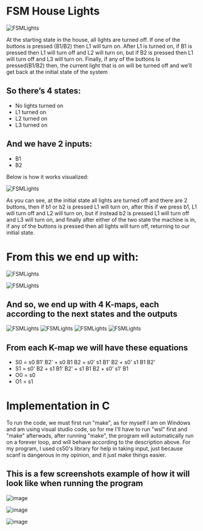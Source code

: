 # FSM House Lights
![FSMLights](https://cdn.discordapp.com/attachments/734045662169137234/1052499794473517066/image.png)

  At the starting state in the house, all lights are turned off. If one of the buttons is pressed (B1/B2) then L1 will turn on.  After L1 is turned on, if B1 is pressed then L1 will turn off and L2 will turn on, but if B2 is pressed then L1 will turn off and L3 will turn on. Finally, if any of the buttons Is pressed(B1/B2) then, the current light that is on will be turned off and we’ll get back at the initial state of the system
  
## So there’s 4 states:
-	No lights turned on
-	L1 turned on
-	L2 turned on
-	L3 turned on

## And we have 2 inputs:
-	B1
-	B2

Below is how it works visualized: 

![FSMLights](https://cdn.discordapp.com/attachments/734045662169137234/1052499988883701780/image.png)

  As you can see, at the initial state all lights are turned off and there are 2 buttons, then if b1 or b2 is pressed L1 will turn on, after this if we press b1, L1 will turn off and L2 will turn on, but if instead b2 is pressed L1 will turn off and L3 will turn on, and finally after either of the two state the machine is in, if any of the buttons is pressed then all lights will turn off, returning to our initial state.
 
 # From this we end up with:
 
![FSMLights](https://cdn.discordapp.com/attachments/734045662169137234/1052500250637631501/image.png)
 
![FSMLights](https://cdn.discordapp.com/attachments/734045662169137234/1052500271441387520/image.png)

## And so, we end up with 4 K-maps, each according to the next states and the outputs

![FSMLights](https://cdn.discordapp.com/attachments/734045662169137234/1052500512710328330/image.png)
![FSMLights](https://cdn.discordapp.com/attachments/734045662169137234/1052500531161079808/image.png)
![FSMLights](https://cdn.discordapp.com/attachments/734045662169137234/1052500535082745876/image.png)
![FSMLights](https://cdn.discordapp.com/attachments/734045662169137234/1052500546017316894/image.png)

## From each K-map we will have these equations

- S0 = s0 B1’ B2’ + s0 B1 B2 + s0’ s1 B1’ B2 + s0’ s1 B1 B2’
- S1 = s0’ B2 + s1 B1’ B2’ + s1 B1 B2 + s0’ s1’ B1
- O0  = s0
- O1 = s1

# Implementation in C

To run the code, we must first run "make", as for myself I am on Windows and am using visual studio code, so for me I'll have to run "wsl" first and "make" afterwads, after running "make", the program will automatically run on a forever loop, and will behave according to the description above. For my program, I used cs50's library for help in taking input, just because scanf is dangerous in my opinion, and it just make things easier.

## This is a few screenshots example of how it will look like when running the program

![image](https://user-images.githubusercontent.com/93302274/207544401-9a159880-8e11-4d10-b25b-ffd8876f48e6.png)

![image](https://user-images.githubusercontent.com/93302274/207544316-a657c564-0b4b-4a8a-8835-48f1161a2bfa.png)

![image](https://user-images.githubusercontent.com/93302274/207544431-5a7ad488-2bf0-44bc-8ec8-da57af68907b.png)


